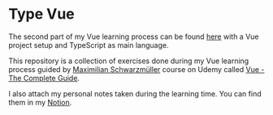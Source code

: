 # Type Vue

The second part of my Vue learning process can be found [here](https://github.com/dEzequiel/type-vue-2) with a Vue project setup and TypeScript as main language.

This repository is a collection of exercises done during my Vue learning process guided by [Maximilian Schwarzmüller](https://github.com/mschwarzmueller) course on Udemy called [Vue - The Complete Guide](https://www.udemy.com/course/vuejs-2-the-complete-guide/).

I also attach my personal notes taken during the learning time. You can find them in my [Notion](https://elegant-radium-f35.notion.site/Vue-a95d5fd07cc84933aef96ab9ed6634a3).
